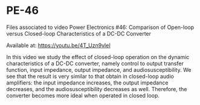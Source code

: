 # PE-46
Files associated to video Power Electronics #46: Comparison of Open-loop versus Closed-loop Characteristics of a DC-DC Converter

Available at: https://youtu.be/4T_Uzn9vleI

In this video we study the effect of closed-loop operation on the dynamic characteristics of a DC-DC converter, namely control to output transfer function, input impedance, output impedance, and audiosusceptibility. We see that the result is very similar to that obtain in closed-loop audio amplifiers: the input impedance increases, the output impedance decreases, and the audiosusceptibility decreases as well. Therefore, the converter becomes more ideal when operated in closed loop.
